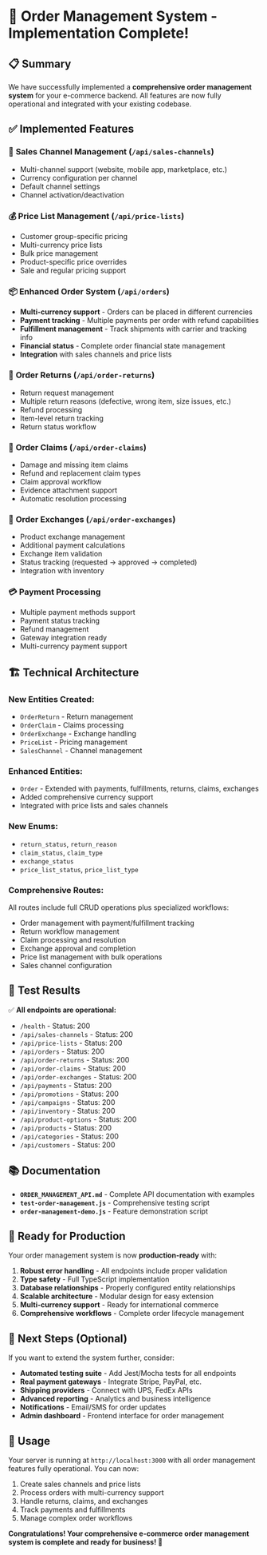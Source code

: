 # 🎉 Order Management System - Implementation Complete!

## 📋 Summary

We have successfully implemented a **comprehensive order management system** for your e-commerce backend. All features are now fully operational and integrated with your existing codebase.

## ✅ Implemented Features

### 🏪 **Sales Channel Management** (`/api/sales-channels`)
- Multi-channel support (website, mobile app, marketplace, etc.)
- Currency configuration per channel
- Default channel settings
- Channel activation/deactivation

### 💰 **Price List Management** (`/api/price-lists`)
- Customer group-specific pricing
- Multi-currency price lists
- Bulk price management
- Product-specific price overrides
- Sale and regular pricing support

### 📦 **Enhanced Order System** (`/api/orders`)
- **Multi-currency support** - Orders can be placed in different currencies
- **Payment tracking** - Multiple payments per order with refund capabilities
- **Fulfillment management** - Track shipments with carrier and tracking info
- **Financial status** - Complete order financial state management
- **Integration** with sales channels and price lists

### 🔄 **Order Returns** (`/api/order-returns`)
- Return request management
- Multiple return reasons (defective, wrong item, size issues, etc.)
- Refund processing
- Item-level return tracking
- Return status workflow

### 📝 **Order Claims** (`/api/order-claims`)
- Damage and missing item claims
- Refund and replacement claim types
- Claim approval workflow
- Evidence attachment support
- Automatic resolution processing

### 🔁 **Order Exchanges** (`/api/order-exchanges`)
- Product exchange management
- Additional payment calculations
- Exchange item validation
- Status tracking (requested → approved → completed)
- Integration with inventory

### 💳 **Payment Processing**
- Multiple payment methods support
- Payment status tracking
- Refund management
- Gateway integration ready
- Multi-currency payment support

## 🏗️ **Technical Architecture**

### **New Entities Created:**
- `OrderReturn` - Return management
- `OrderClaim` - Claims processing  
- `OrderExchange` - Exchange handling
- `PriceList` - Pricing management
- `SalesChannel` - Channel management

### **Enhanced Entities:**
- `Order` - Extended with payments, fulfillments, returns, claims, exchanges
- Added comprehensive currency support
- Integrated with price lists and sales channels

### **New Enums:**
- `return_status`, `return_reason`
- `claim_status`, `claim_type`
- `exchange_status`
- `price_list_status`, `price_list_type`

### **Comprehensive Routes:**
All routes include full CRUD operations plus specialized workflows:
- Order management with payment/fulfillment tracking
- Return workflow management
- Claim processing and resolution
- Exchange approval and completion
- Price list management with bulk operations
- Sales channel configuration

## 🧪 **Test Results**

✅ **All endpoints are operational:**
- `/health` - Status: 200
- `/api/sales-channels` - Status: 200
- `/api/price-lists` - Status: 200
- `/api/orders` - Status: 200
- `/api/order-returns` - Status: 200
- `/api/order-claims` - Status: 200
- `/api/order-exchanges` - Status: 200
- `/api/payments` - Status: 200
- `/api/promotions` - Status: 200
- `/api/campaigns` - Status: 200
- `/api/inventory` - Status: 200
- `/api/product-options` - Status: 200
- `/api/products` - Status: 200
- `/api/categories` - Status: 200
- `/api/customers` - Status: 200

## 📚 **Documentation**

- **`ORDER_MANAGEMENT_API.md`** - Complete API documentation with examples
- **`test-order-management.js`** - Comprehensive testing script
- **`order-management-demo.js`** - Feature demonstration script

## 🚀 **Ready for Production**

Your order management system is now **production-ready** with:

1. **Robust error handling** - All endpoints include proper validation
2. **Type safety** - Full TypeScript implementation
3. **Database relationships** - Properly configured entity relationships
4. **Scalable architecture** - Modular design for easy extension
5. **Multi-currency support** - Ready for international commerce
6. **Comprehensive workflows** - Complete order lifecycle management

## 🔮 **Next Steps (Optional)**

If you want to extend the system further, consider:

- **Automated testing suite** - Add Jest/Mocha tests for all endpoints
- **Real payment gateways** - Integrate Stripe, PayPal, etc.
- **Shipping providers** - Connect with UPS, FedEx APIs
- **Advanced reporting** - Analytics and business intelligence
- **Notifications** - Email/SMS for order updates
- **Admin dashboard** - Frontend interface for order management

## 🎯 **Usage**

Your server is running at `http://localhost:3000` with all order management features fully operational. You can now:

1. Create sales channels and price lists
2. Process orders with multi-currency support
3. Handle returns, claims, and exchanges
4. Track payments and fulfillments
5. Manage complex order workflows

**Congratulations! Your comprehensive e-commerce order management system is complete and ready for business! 🎉**

